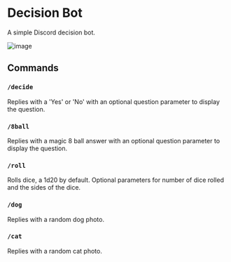 # Decision Bot

A simple Discord decision bot.

![image](https://github.com/apriltaoyvr/decision-bot/assets/95392008/b69b6e5e-8b9b-457c-a154-47f0b30522be)

## Commands

### `/decide`

Replies with a 'Yes' or 'No' with an optional question parameter to display the question.

### `/8ball`

Replies with a magic 8 ball answer with an optional question parameter to display the question.

### `/roll`

Rolls dice, a 1d20 by default. Optional parameters for number of dice rolled and the sides of the dice.

### `/dog`

Replies with a random dog photo.

### `/cat`

Replies with a random cat photo.
